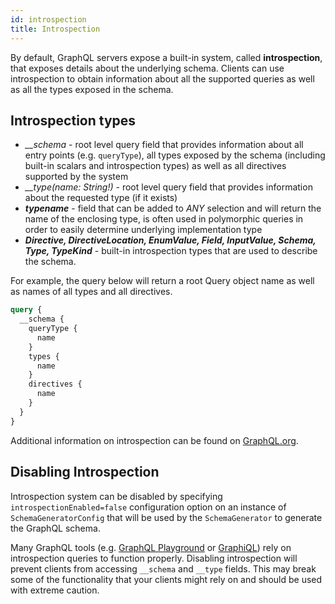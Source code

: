 ```yaml
---
id: introspection
title: Introspection
---
```

By default, GraphQL servers expose a built-in system, called **introspection**, that exposes details about the underlying schema.
Clients can use introspection to obtain information about all the supported queries as well as all the types exposed in the schema.

## Introspection types

-   _\_\_schema_ - root level query field that provides information about all entry points (e.g. `queryType`), all types exposed
    by the schema (including built-in scalars and introspection types) as well as all directives supported by the system
-   _\_\_type(name: String!)_ - root level query field that provides information about the requested type (if it exists)
-   **_typename_** - field that can be added to _ANY_ selection and will return the name of the enclosing type,
    is often used in polymorphic queries in order to easily determine underlying implementation type
-   **_Directive, DirectiveLocation, EnumValue, Field, InputValue, Schema, Type, TypeKind_** - built-in
    introspection types that are used to describe the schema.

For example, the query below will return a root Query object name as well as names of all types and all directives.

```graphql
query {
  __schema {
    queryType {
      name
    }
    types {
      name
    }
    directives {
      name
    }
  }
}
```

Additional information on introspection can be found on [GraphQL.org](https://graphql.org/learn/introspection/).

## Disabling Introspection

Introspection system can be disabled by specifying `introspectionEnabled=false` configuration option on an instance of
`SchemaGeneratorConfig` that will be used by the `SchemaGenerator` to generate the GraphQL schema.

Many GraphQL tools (e.g. [GraphQL Playground](https://github.com/prisma-labs/graphql-playground) or [GraphiQL](https://github.com/graphql/graphiql))
rely on introspection queries to function properly. Disabling introspection will prevent clients from accessing `__schema`
and `__type` fields. This may break some of the functionality that your clients might rely on and should be used with
extreme caution.
